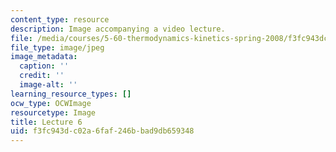 ```yaml
---
content_type: resource
description: Image accompanying a video lecture.
file: /media/courses/5-60-thermodynamics-kinetics-spring-2008/f3fc943dc02a6faf246bbad9db659348_lec06_th.jpg
file_type: image/jpeg
image_metadata:
  caption: ''
  credit: ''
  image-alt: ''
learning_resource_types: []
ocw_type: OCWImage
resourcetype: Image
title: Lecture 6
uid: f3fc943d-c02a-6faf-246b-bad9db659348
---
```

